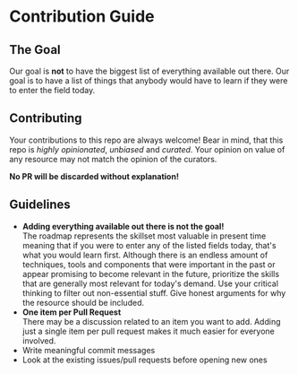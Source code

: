 # Contribution Guide

## The Goal

Our goal is **not** to have the biggest list of everything available out there.
Our goal is to have a list of things that anybody would have to learn if they were to enter the field today.

## Contributing

Your contributions to this repo are always welcome!
Bear in mind, that this repo is *highly opinionated*, *unbiased* and *curated*.
Your opinion on value of any resource may not match the opinion of the curators.

**No PR will be discarded without explanation!**

## Guidelines

* **Adding everything available out there is not the goal!**  
The roadmap represents the skillset most valuable in present time meaning that if you were to enter any of the listed fields today, that's what you would learn first. Although there is an endless amount of techniques, tools and components that were important in the past or appear promising to become relevant in the future, prioritize the skills that are generally most relevant for today's demand. Use your critical thinking to filter out non-essential stuff. Give honest arguments for why the resource should be included.
* **One item per Pull Request**  
There may be a discussion related to an item you want to add. Adding just a single item per pull request makes it much easier for everyone involved.
* Write meaningful commit messages
* Look at the existing issues/pull requests before opening new ones
